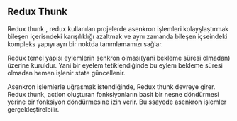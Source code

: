 ## Redux Thunk

Redux thunk , redux kullanılan projelerde asenkron işlemleri kolayşlaştırmak bileşen içerisndeki karışılıklığı azaltmak ve aynı zamanda bileşen içseindeki kompleks yapıyı ayrı bir noktda tanımlamamızı sağlar.

Redux temel yapısı eylemlerin senkron olması(yani bekleme süresi olmadan) üzerine kuruldur. Yani bir eyelem tetiklendiğinde bu eylem bekleme süresi olmadan hemen işlenir state güncellenir.

Asenkron işlemlerle uğraşmak istendiğinde, Redux thunk devreye girer. Redux thunk, action oluşturan fonksiyonların basit bir nesne döndürmesi yerine bir fonksiyon döndürmesine izin verir. Bu ssayede asenkron işlemler gerçekleştirelbilir.
